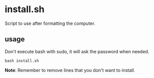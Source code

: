 # install.sh
Script to use after formatting the computer.  

## usage
Don't execute bash with sudo, it will ask the password when needed.  
```
bash install.sh
```  
**Note**: Remember to remove lines that you don't want to install.  
